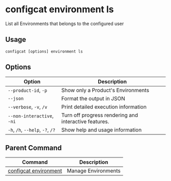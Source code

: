 # configcat environment ls
List all Environments that belongs to the configured user
## Usage
```
configcat [options] environment ls
```
## Options
| Option | Description |
| ------ | ----------- |
| `--product-id`, `-p` | Show only a Product's Environments |
| `--json` | Format the output in JSON |
| `--verbose`, `-v`, `/v` | Print detailed execution information |
| `--non-interactive`, `-ni` | Turn off progress rendering and interactive features. |
| `-h`, `/h`, `--help`, `-?`, `/?` | Show help and usage information |
## Parent Command
| Command | Description |
| ------ | ----------- |
| [configcat environment](configcat-environment.md) | Manage Environments |
